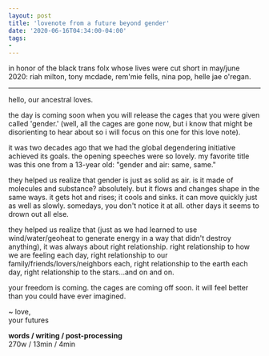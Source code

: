 ```yaml
---
layout: post
title: 'lovenote from a future beyond gender'
date: '2020-06-16T04:34:00-04:00'
tags:
- 
--- 
```


<p class="message">in honor of the black trans folx whose lives were cut short in may/june 2020: riah milton, tony mcdade, rem'mie fells, nina pop, helle jae o'regan.

</p>

---

hello, our ancestral loves. 

the day is coming soon when you will release the cages that you were given called 'gender.' (well, all the cages are gone now, but i know that might be disorienting to hear about so i will focus on this one for this love note). 

it was two decades ago that we had the global degendering initiative achieved its goals. the opening speeches were so lovely. my favorite title was this one from a 13-year old: "gender and air: same, same." 

they helped us realize that gender is just as solid as air. is it made of molecules and substance? absolutely. but it flows and changes shape in the same ways. it gets hot and rises; it cools and sinks. it can move quickly just as well as slowly. somedays, you don't notice it at all. other days it seems to drown out all else. 

they helped us realize that (just as we had learned to use wind/water/geoheat to generate energy in a way that didn't destroy anything), it was always about right relationship. right relationship to how we are feeling each day, right relationship to our family/friends/lovers/neighbors each, right relationship to the earth each day, right relationship to the stars...and on and on. 

your freedom is coming. the cages are coming off soon. it will feel better than you could have ever imagined. 

~ love,  
your futures

<!-- hyperlink bank -->


<!-- &#042; = asterisk -->
<!-- &#039; = single quote '-->

**words / writing / post-processing**  
270w / 13min / 4min
